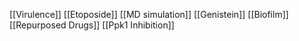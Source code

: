 [[Virulence]]
[[Etoposide]]
[[MD simulation]]
[[Genistein]]
[[Biofilm]]
[[Repurposed Drugs]]
[[Ppk1 Inhibition]]
